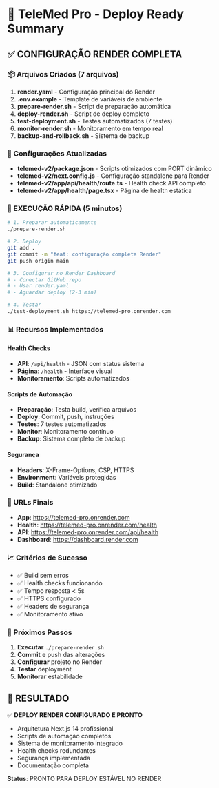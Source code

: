 # 🎯 TeleMed Pro - Deploy Ready Summary

## ✅ CONFIGURAÇÃO RENDER COMPLETA

### 📦 Arquivos Criados (7 arquivos)

1. **render.yaml** - Configuração principal do Render
2. **.env.example** - Template de variáveis de ambiente
3. **prepare-render.sh** - Script de preparação automática
4. **deploy-render.sh** - Script de deploy completo
5. **test-deployment.sh** - Testes automatizados (7 testes)
6. **monitor-render.sh** - Monitoramento em tempo real
7. **backup-and-rollback.sh** - Sistema de backup

### 🔧 Configurações Atualizadas

- **telemed-v2/package.json** - Scripts otimizados com PORT dinâmico
- **telemed-v2/next.config.js** - Configuração standalone para Render
- **telemed-v2/app/api/health/route.ts** - Health check API completo
- **telemed-v2/app/health/page.tsx** - Página de health estática

### 🚀 EXECUÇÃO RÁPIDA (5 minutos)

```bash
# 1. Preparar automaticamente
./prepare-render.sh

# 2. Deploy
git add .
git commit -m "feat: configuração completa Render"
git push origin main

# 3. Configurar no Render Dashboard
# - Conectar GitHub repo
# - Usar render.yaml
# - Aguardar deploy (2-3 min)

# 4. Testar
./test-deployment.sh https://telemed-pro.onrender.com
```

### 📊 Recursos Implementados

#### Health Checks
- **API**: `/api/health` - JSON com status sistema
- **Página**: `/health` - Interface visual
- **Monitoramento**: Scripts automatizados

#### Scripts de Automação
- **Preparação**: Testa build, verifica arquivos
- **Deploy**: Commit, push, instruções
- **Testes**: 7 testes automatizados
- **Monitor**: Monitoramento contínuo
- **Backup**: Sistema completo de backup

#### Segurança
- **Headers**: X-Frame-Options, CSP, HTTPS
- **Environment**: Variáveis protegidas
- **Build**: Standalone otimizado

### 🎯 URLs Finais

- **App**: https://telemed-pro.onrender.com
- **Health**: https://telemed-pro.onrender.com/health
- **API**: https://telemed-pro.onrender.com/api/health
- **Dashboard**: https://dashboard.render.com

### 📈 Critérios de Sucesso

- ✅ Build sem erros
- ✅ Health checks funcionando
- ✅ Tempo resposta < 5s
- ✅ HTTPS configurado
- ✅ Headers de segurança
- ✅ Monitoramento ativo

### 🔄 Próximos Passos

1. **Executar** `./prepare-render.sh`
2. **Commit** e push das alterações
3. **Configurar** projeto no Render
4. **Testar** deployment
5. **Monitorar** estabilidade

## 🎉 RESULTADO

✅ **DEPLOY RENDER CONFIGURADO E PRONTO**

- Arquitetura Next.js 14 profissional
- Scripts de automação completos
- Sistema de monitoramento integrado
- Health checks redundantes
- Segurança implementada
- Documentação completa

**Status**: PRONTO PARA DEPLOY ESTÁVEL NO RENDER